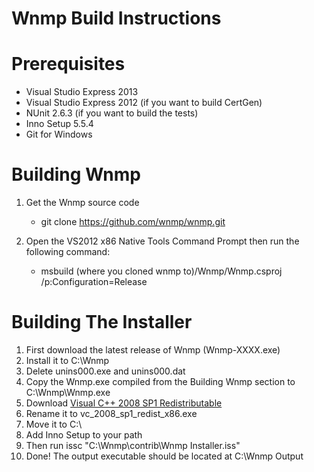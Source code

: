 Wnmp Build Instructions
=======================

Prerequisites
=============
+ Visual Studio Express 2013
+ Visual Studio Express 2012 (if you want to build CertGen)
+ NUnit 2.6.3 (if you want to build the tests)
+ Inno Setup 5.5.4
+ Git for Windows
 
Building Wnmp
=============
1. Get the Wnmp source code
    * git clone https://github.com/wnmp/wnmp.git

2. Open the VS2012 x86 Native Tools Command Prompt then run the following command:
    * msbuild (where you cloned wnmp to)/Wnmp/Wnmp.csproj /p:Configuration=Release

Building The Installer
======================
1. First download the latest release of Wnmp (Wnmp-XXXX.exe)
2. Install it to C:\Wnmp
3. Delete unins000.exe and unins000.dat
4. Copy the Wnmp.exe compiled from the Building Wnmp section to C:\Wnmp\Wnmp.exe
5. Download [Visual C++ 2008 SP1 Redistributable](http://www.microsoft.com/en-us/download/details.aspx?id=5582)
6. Rename it to vc_2008_sp1_redist_x86.exe
7. Move it to C:\
8. Add Inno Setup to your path
9. Then run issc "C:\Wnmp\contrib\Wnmp Installer.iss"
10. Done! The output executable should be located at C:\Wnmp Output
